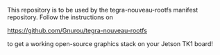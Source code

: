 This repository is to be used by the tegra-nouveau-rootfs manifest repository. Follow the instructions on

https://github.com/Gnurou/tegra-nouveau-rootfs

to get a working open-source graphics stack on your Jetson TK1 board!
